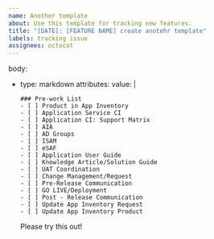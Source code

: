 ```yaml
---
name: Another template
about: Use this template for tracking new features.
title: "[DATE]: [FEATURE NAME] create anotehr template"
labels: tracking issue
assignees: octocat
---
```


body:

 - type: markdown
    attributes:
     value: |
      ```[tasklist]
      ### Pre-work List
      - [ ] Product in App Inventory
      - [ ] Application Service CI
      - [ ] Application CI: Support Matrix
      - [ ] AIA
      - [ ] AD Groups
      - [ ] ISAM
      - [ ] eSAF
      - [ ] Application User Guide
      - [ ] Knowledge Article/Solution Guide
      - [ ] UAT Coordination
      - [ ] Change Management/Request
      - [ ] Pre-Release Communication
      - [ ] GO LIVE/Deployment
      - [ ] Post - Release Communication
      - [ ] Update App Inventory Request
      - [ ] Update App Inventory Product
      ```

      Please try this out!
